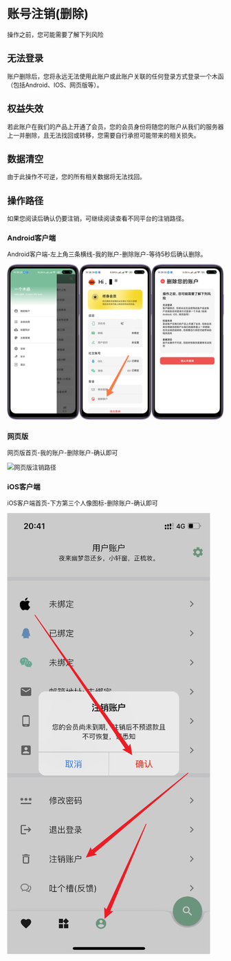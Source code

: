 # 账号注销(删除)

操作之前，您可能需要了解下列风险

## 无法登录
账户删除后，您将永远无法使用此账户或此账户关联的任何登录方式登录一个木函（包括Android、IOS、网页版等）。

## 权益失效
若此账户在我们的产品上开通了会员，您的会员身份将随您的账户从我们的服务器上一并删除，且无法找回或转移，您需要自行承担可能带来的相关损失。

## 数据清空
由于此操作不可逆，您的所有相关数据将无法找回。

## 操作路径
如果您阅读后确认仍要注销，可继续阅读查看不同平台的注销路径。

### Android客户端
Android客户端-左上角三条横线-我的账户-删除账户-等待5秒后确认删除。

![Android客户端注销路径](../_assets/images/Logout-1.png)

### 网页版
网页版首页-我的账户-删除账户-确认即可

![网页版注销路径](../_assets/mages/Logout-2.png)

### iOS客户端
iOS客户端首页-下方第三个人像图标-删除账户-确认即可

![iOS客户端注销路径](../_assets/images/Logout-3.png)